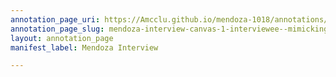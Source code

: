 ```yaml
---
annotation_page_uri: https://Amcclu.github.io/mendoza-1018/annotations/mendoza-interview-canvas-1-interviewee--mimicking--consideration--relating-firsthand-experience--gesturing.json
annotation_page_slug: mendoza-interview-canvas-1-interviewee--mimicking--consideration--relating-firsthand-experience--gesturing
layout: annotation_page
manifest_label: Mendoza Interview

---
```

